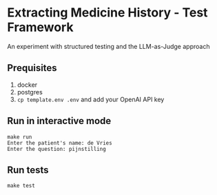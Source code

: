 # Extracting Medicine History - Test Framework

An experiment with structured testing and the LLM-as-Judge approach

## Prequisites

1. docker
1. postgres
1. `cp template.env .env` and add your OpenAI API key

## Run in interactive mode

```
make run
Enter the patient's name: de Vries
Enter the question: pijnstilling
```

## Run tests

```make test```
